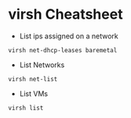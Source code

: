 # virsh Cheatsheet

- List ips assigned on a network
```
virsh net-dhcp-leases baremetal
```

- List Networks
```
virsh net-list
```

- List VMs
```
virsh list
```
